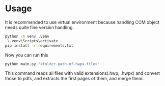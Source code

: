 # Usage

It is recommended to use virtual environment because handling COM object needs quite fine version handling.

```bash
python -m venv .venv
.\.venv\Scripts\activate
pip install -r requirements.txt
```

Now you can run this

```bash
python main.py "<folder-path-of-hwpx-file>"
```

This command reads all files with valid extensions(.hwp, .hwpx)
and convert those to pdfs,
and extracts the first pages of them,
and merge them.
